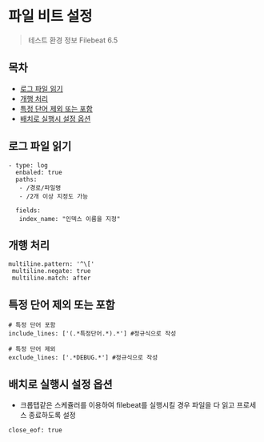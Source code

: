 # 파일 비트 설정

> 테스트 환경 정보 Filebeat 6.5

## 목차
- [로그 파일 읽기](#로그-파일-읽기)
- [개행 처리](#개행-처리)
- [특정 단어 제외 또는 포함](#특정-단어-제외-또는-포함)
- [배치로 실행시 설정 옵션](#배치로-실행시-설정-옵션)

## 로그 파일 읽기
```
- type: log
  enbaled: true
  paths:
   - /경로/파일명
   - /2개 이상 지정도 가능
   
  fields:
   index_name: "인덱스 이름을 지정"
```  

## 개행 처리
```
multiline.pattern: '^\['
 multiline.negate: true
 multiline.match: after
```

## 특정 단어 제외 또는 포함
```
# 특정 단어 포함
include_lines: ['(.*특정단어.*).*'] #정규식으로 작성

# 특정 단어 제외 
exclude_lines: ['.*DEBUG.*'] #정규식으로 작성

```

## 배치로 실행시 설정 옵션
- 크롭탭같은 스케쥴러를 이용하여 filebeat를 실행시킬 경우 파일을 다 읽고 프로세스 종료하도록 설정
```
close_eof: true
```

